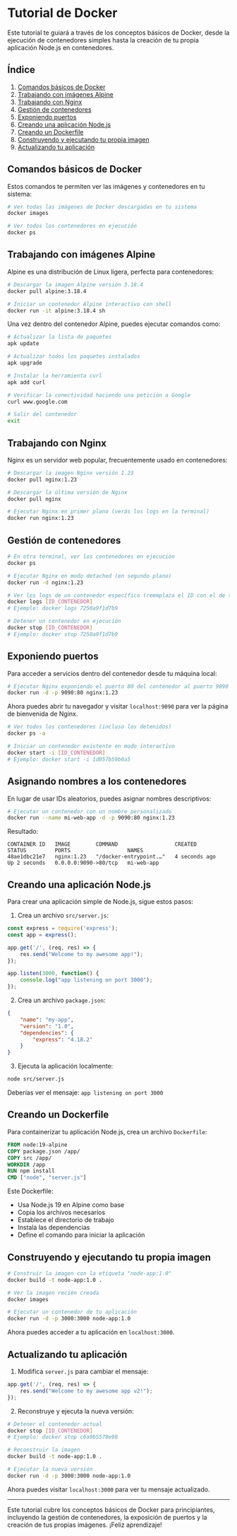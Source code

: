 # Tutorial de Docker

Este tutorial te guiará a través de los conceptos básicos de Docker, desde la ejecución de contenedores simples hasta la creación de tu propia aplicación Node.js en contenedores.

## Índice
1. [Comandos básicos de Docker](#comandos-básicos-de-docker)
2. [Trabajando con imágenes Alpine](#trabajando-con-imágenes-alpine)
3. [Trabajando con Nginx](#trabajando-con-nginx)
4. [Gestión de contenedores](#gestión-de-contenedores)
5. [Exponiendo puertos](#exponiendo-puertos)
6. [Creando una aplicación Node.js](#creando-una-aplicación-nodejs)
7. [Creando un Dockerfile](#creando-un-dockerfile)
8. [Construyendo y ejecutando tu propia imagen](#construyendo-y-ejecutando-tu-propia-imagen)
9. [Actualizando tu aplicación](#actualizando-tu-aplicación)

## Comandos básicos de Docker

Estos comandos te permiten ver las imágenes y contenedores en tu sistema:

```bash
# Ver todas las imágenes de Docker descargadas en tu sistema
docker images

# Ver todos los contenedores en ejecución
docker ps
```

## Trabajando con imágenes Alpine

Alpine es una distribución de Linux ligera, perfecta para contenedores:

```bash
# Descargar la imagen Alpine versión 3.18.4
docker pull alpine:3.18.4

# Iniciar un contenedor Alpine interactivo con shell
docker run -it alpine:3.18.4 sh
```

Una vez dentro del contenedor Alpine, puedes ejecutar comandos como:

```bash
# Actualizar la lista de paquetes
apk update

# Actualizar todos los paquetes instalados
apk upgrade 

# Instalar la herramienta curl
apk add curl

# Verificar la conectividad haciendo una petición a Google
curl www.google.com

# Salir del contenedor
exit 
```

## Trabajando con Nginx

Nginx es un servidor web popular, frecuentemente usado en contenedores:

```bash
# Descargar la imagen Nginx versión 1.23
docker pull nginx:1.23

# Descargar la última versión de Nginx
docker pull nginx

# Ejecutar Nginx en primer plano (verás los logs en la terminal)
docker run nginx:1.23
```

## Gestión de contenedores

```bash
# En otra terminal, ver los contenedores en ejecución
docker ps

# Ejecutar Nginx en modo detached (en segundo plano)
docker run -d nginx:1.23

# Ver los logs de un contenedor específico (reemplaza el ID con el de tu contenedor)
docker logs [ID_CONTENEDOR]
# Ejemplo: docker logs 7250a9f1d7b9

# Detener un contenedor en ejecución
docker stop [ID_CONTENEDOR]
# Ejemplo: docker stop 7250a9f1d7b9
```

## Exponiendo puertos

Para acceder a servicios dentro del contenedor desde tu máquina local:

```bash
# Ejecutar Nginx exponiendo el puerto 80 del contenedor al puerto 9090 de tu máquina
docker run -d -p 9090:80 nginx:1.23
```

Ahora puedes abrir tu navegador y visitar `localhost:9090` para ver la página de bienvenida de Nginx.

```bash
# Ver todos los contenedores (incluso los detenidos)
docker ps -a

# Iniciar un contenedor existente en modo interactivo
docker start -i [ID_CONTENEDOR]
# Ejemplo: docker start -i 1d057b59b0a5
```

## Asignando nombres a los contenedores

En lugar de usar IDs aleatorios, puedes asignar nombres descriptivos:

```bash
# Ejecutar un contenedor con un nombre personalizado
docker run --name mi-web-app -d -p 9090:80 nginx:1.23
```

Resultado:
```
CONTAINER ID   IMAGE        COMMAND                  CREATED         STATUS         PORTS                  NAMES
48ae1dbc21e7   nginx:1.23   "/docker-entrypoint.…"   4 seconds ago   Up 2 seconds   0.0.0.0:9090->80/tcp   mi-web-app
```

## Creando una aplicación Node.js

Para crear una aplicación simple de Node.js, sigue estos pasos:

1. Crea un archivo `src/server.js`:

```javascript
const express = require('express');
const app = express();

app.get('/', (req, res) => {
    res.send("Welcome to my awesome app!");
});

app.listen(3000, function() {
    console.log("app listening on port 3000");
});
```

2. Crea un archivo `package.json`:

```json
{
    "name": "my-app",
    "version": "1.0",
    "dependencies": {
        "express": "4.18.2"
    }
}
```

3. Ejecuta la aplicación localmente:

```bash
node src/server.js
```

Deberías ver el mensaje: `app listening on port 3000`

## Creando un Dockerfile

Para containerizar tu aplicación Node.js, crea un archivo `Dockerfile`:

```dockerfile
FROM node:19-alpine
COPY package.json /app/
COPY src /app/
WORKDIR /app
RUN npm install
CMD ["node", "server.js"]
```

Este Dockerfile:
- Usa Node.js 19 en Alpine como base
- Copia los archivos necesarios
- Establece el directorio de trabajo
- Instala las dependencias
- Define el comando para iniciar la aplicación

## Construyendo y ejecutando tu propia imagen

```bash
# Construir la imagen con la etiqueta "node-app:1.0"
docker build -t node-app:1.0 .

# Ver la imagen recién creada
docker images

# Ejecutar un contenedor de tu aplicación
docker run -d -p 3000:3000 node-app:1.0
```

Ahora puedes acceder a tu aplicación en `localhost:3000`.

## Actualizando tu aplicación

1. Modifica `server.js` para cambiar el mensaje:

```javascript
app.get('/', (req, res) => {
    res.send("Welcome to my awesome app v2!");
});
```

2. Reconstruye y ejecuta la nueva versión:

```bash
# Detener el contenedor actual
docker stop [ID_CONTENEDOR]
# Ejemplo: docker stop c6a9b5578e98

# Reconstruir la imagen
docker build -t node-app:1.0 .

# Ejecutar la nueva versión
docker run -d -p 3000:3000 node-app:1.0
```

Ahora puedes visitar `localhost:3000` para ver tu mensaje actualizado.

---

Este tutorial cubre los conceptos básicos de Docker para principiantes, incluyendo la gestión de contenedores, la exposición de puertos y la creación de tus propias imágenes. ¡Feliz aprendizaje!
